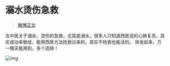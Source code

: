 # 溺水烫伤急救

> [微博正文](https://weibo.com/6980637174/5063941721951998) 

古中医关于溺水、烫伤的急救，尤其是溺水，很多人只知道西医说的心肺复苏，其实成功率极低，能用西医方法抢救过来的，其实不抢救也能活的。
转发起来，万一哪天能用到，多个选择！ 

![img](https://pic.guoshunfa.com/20250121/20250124090826031.jpg)